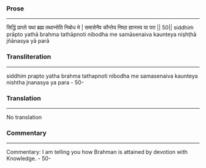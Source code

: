 ### Prose 
 --- 
सिद्धिं प्राप्तो यथा ब्रह्म तथाप्नोति निबोध मे |
समासेनैव कौन्तेय निष्ठा ज्ञानस्य या परा || 50||
siddhiṁ prāpto yathā brahma tathāpnoti nibodha me
samāsenaiva kaunteya niṣhṭhā jñānasya yā parā

### Transliteration 
 --- 
siddhim prapto yatha brahma tathapnoti nibodha me samasenaiva kaunteya nishtha jnanasya ya para - 50-

### Translation 
 --- 
No translation

### Commentary 
 --- 
Commentary: I am telling you how Brahman is attained by devotion with Knowledge. - 50-